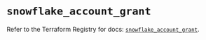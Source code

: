 # `snowflake_account_grant`

Refer to the Terraform Registry for docs: [`snowflake_account_grant`](https://registry.terraform.io/providers/snowflake-labs/snowflake/0.83.1/docs/resources/account_grant).
